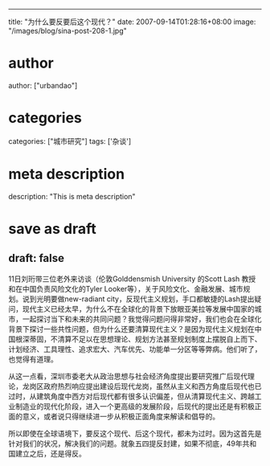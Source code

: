 
---
title: "为什么要反要后这个现代？"
date: 2007-09-14T01:28:16+08:00
image: "/images/blog/sina-post-208-1.jpg"
# author
author: ["urbandao"]
# categories
categories: ["城市研究"]
tags: ['杂谈']
# meta description
description: "This is meta description"
# save as draft
draft: false
---

11日刘珩带三位老外来访谈（伦敦Golddensmish University 
的Scott Lash 
教授和在中国负责风险文化的Tyler Looker等），关于风险文化、金融发展、城市规划。说到光明要做new-radiant city，反现代主义规划，手口都敏捷的Lash提出疑问，现代主义已经太早，为什么不在全球化的背景下放眼亚美拉等发展中国家的城市，一起探讨当下和未来的共同问题？我觉得问题问得非常好，我们也会在全球化背景下探讨一些共性问题，但为什么还要清算现代主义？是因为现代主义规划在中国根深蒂固，不清算不足以在思想理论、规划方法甚至规划制度上摆脱自上而下、计划经济、工具理性、追求宏大、汽车优先、功能单一分区等等弊病。他们听了，也觉得有道理。

从这一点看，深圳市委老大从政治思想与社会经济角度提出要研究推广后现代理论，龙岗区政府热烈响应提出建设后现代龙岗，虽然从主义和西方角度后现代也已过时，从建筑角度中西方对后现代都有很多认识偏差，但从清算现代主义、跨越工业制造业的现代化阶段，进入一个更高级的发展阶段，后现代的提出还是有积极正面的意义，或者说只得继续进一步从积极正面角度来解读和倡导的。

所以即使在全球语境下，要反这个现代、后这个现代，都未为过时。因为这首先是针对我们的状况，解决我们的问题。就象五四提反封建，如果不彻底，49年共和国建立之后，还是得反。

